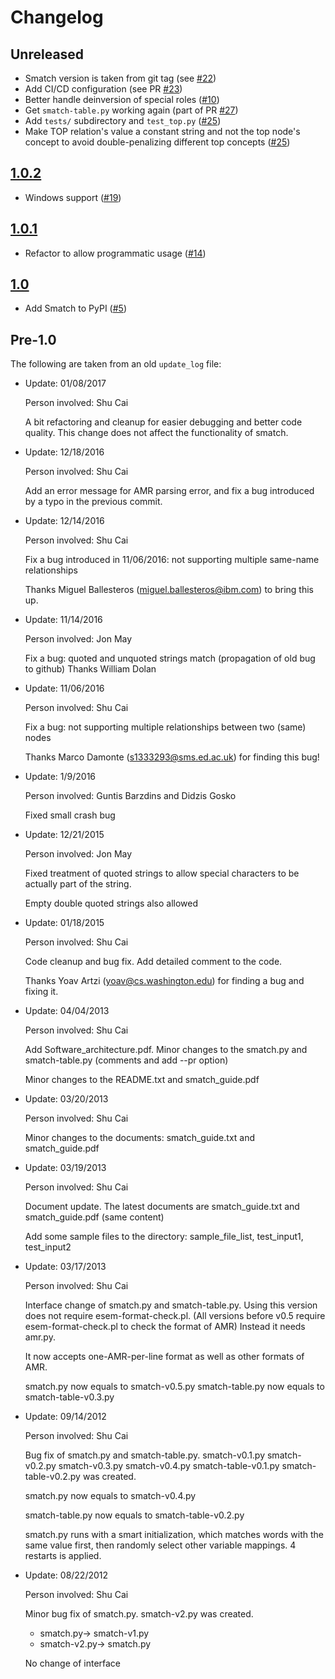 
# Changelog

## Unreleased

* Smatch version is taken from git tag (see [#22][])
* Add CI/CD configuration (see PR [#23][])
* Better handle deinversion of special roles ([#10][])
* Get `smatch-table.py` working again (part of PR [#27][])
* Add `tests/` subdirectory and `test_top.py` ([#25])
* Make TOP relation's value a constant string and not the top node's
  concept to avoid double-penalizing different top concepts ([#25])

## [1.0.2][]

* Windows support ([#19][])

## [1.0.1][]

* Refactor to allow programmatic usage ([#14][])


## [1.0][]

* Add Smatch to PyPI ([#5][])


## Pre-1.0

The following are taken from an old `update_log` file:

* Update: 01/08/2017

  Person involved: Shu Cai

  A bit refactoring and cleanup for easier debugging and better code quality.
  This change does not affect the functionality of smatch.

* Update: 12/18/2016

  Person involved: Shu Cai

  Add an error message for AMR parsing error, and fix a bug introduced
  by a typo in the previous commit.

* Update: 12/14/2016

  Person involved: Shu Cai

  Fix a bug introduced in 11/06/2016: not supporting multiple
  same-name relationships

  Thanks Miguel Ballesteros (miguel.ballesteros@ibm.com) to bring this up.

* Update: 11/14/2016

  Person involved: Jon May

  Fix a bug: quoted and unquoted strings match (propagation of old bug
  to github) Thanks William Dolan

* Update: 11/06/2016

  Person involved: Shu Cai

  Fix a bug: not supporting multiple relationships between two (same) nodes

  Thanks Marco Damonte (s1333293@sms.ed.ac.uk) for finding this bug!

* Update: 1/9/2016

  Person involved: Guntis Barzdins and Didzis Gosko

  Fixed small crash bug

* Update: 12/21/2015

  Person involved: Jon May

  Fixed treatment of quoted strings to allow special characters to be
  actually part of the string.

  Empty double quoted strings also allowed

* Update: 01/18/2015

  Person involved: Shu Cai

  Code cleanup and bug fix. Add detailed comment to the code.

  Thanks Yoav Artzi (yoav@cs.washington.edu) for finding a bug and
  fixing it.

* Update: 04/04/2013

  Person involved: Shu Cai

  Add Software_architecture.pdf. Minor changes to the smatch.py and
  smatch-table.py (comments and add --pr option)

  Minor changes to the README.txt and smatch_guide.pdf

* Update: 03/20/2013

  Person involved: Shu Cai

  Minor changes to the documents: smatch_guide.txt and smatch_guide.pdf

* Update: 03/19/2013

  Person involved: Shu Cai

  Document update. The latest documents are smatch_guide.txt and
  smatch_guide.pdf (same content)

  Add some sample files to the directory: sample_file_list,
  test_input1, test_input2

* Update: 03/17/2013

  Person involved: Shu Cai

  Interface change of smatch.py and smatch-table.py. Using this
  version does not require esem-format-check.pl. (All versions before
  v0.5 require esem-format-check.pl to check the format of AMR)
  Instead it needs amr.py.

  It now accepts one-AMR-per-line format as well as other formats of AMR.

  smatch.py now equals to smatch-v0.5.py
  smatch-table.py now equals to smatch-table-v0.3.py

* Update: 09/14/2012

  Person involved: Shu Cai

  Bug fix of smatch.py and smatch-table.py. smatch-v0.1.py
  smatch-v0.2.py smatch-v0.3.py smatch-v0.4.py smatch-table-v0.1.py
  smatch-table-v0.2.py was created.

  smatch.py now equals to smatch-v0.4.py

  smatch-table.py now equals to smatch-table-v0.2.py

  smatch.py runs with a smart initialization, which matches words with
  the same value first, then randomly select other variable
  mappings. 4 restarts is applied.

* Update: 08/22/2012

  Person involved: Shu Cai

  Minor bug fix of smatch.py. smatch-v2.py was created.

  - smatch.py-> smatch-v1.py
  - smatch-v2.py-> smatch.py

  No change of interface


[1.0.2]: https://pypi.org/project/smatch/1.0.2/
[1.0.1]: https://pypi.org/project/smatch/1.0.1/
[1.0]: https://pypi.org/project/smatch/1.0.post2/

[#5]: https://github.com/snowblink14/smatch/issues/5
[#7]: https://github.com/snowblink14/smatch/issues/7
[#10]: https://github.com/snowblink14/smatch/issues/10
[#14]: https://github.com/snowblink14/smatch/issues/14
[#19]: https://github.com/snowblink14/smatch/issues/19
[#22]: https://github.com/snowblink14/smatch/issues/22
[#23]: https://github.com/snowblink14/smatch/pull/23
[#25]: https://github.com/snowblink14/smatch/pull/25
[#27]: https://github.com/snowblink14/smatch/pull/27

